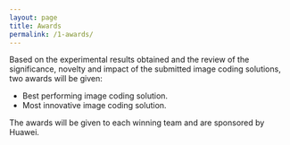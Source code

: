 ```yaml
---
layout: page
title: Awards
permalink: /1-awards/
---
```


Based on the experimental results obtained and the review of the significance, novelty and impact of the submitted image coding solutions, two awards will be given:
* Best performing image coding solution.
* Most innovative image coding solution.

The awards will be given to each winning team and are sponsored by Huawei.
